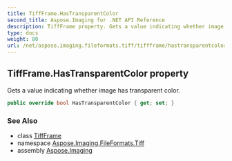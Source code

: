 ```yaml
---
title: TiffFrame.HasTransparentColor
second_title: Aspose.Imaging for .NET API Reference
description: TiffFrame property. Gets a value indicating whether image has transparent color
type: docs
weight: 80
url: /net/aspose.imaging.fileformats.tiff/tiffframe/hastransparentcolor/
---
```

## TiffFrame.HasTransparentColor property

Gets a value indicating whether image has transparent color.

```csharp
public override bool HasTransparentColor { get; set; }
```

### See Also

* class [TiffFrame](../)
* namespace [Aspose.Imaging.FileFormats.Tiff](../../tiffframe/)
* assembly [Aspose.Imaging](../../../)


